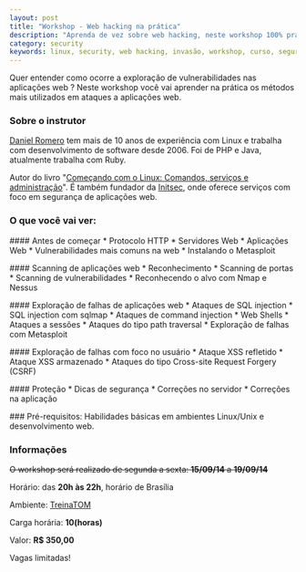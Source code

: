 ```yaml
---
layout: post
title: "Workshop - Web hacking na prática"
description: "Aprenda de vez sobre web hacking, neste workshop 100% prático"
category: security
keywords: linux, security, web hacking, invasão, workshop, curso, segurança, metasploit
---
```


Quer entender como ocorre a exploração de vulnerabilidades nas aplicações web ?
Neste workshop você vai aprender na prática os métodos mais utilizados em
ataques a aplicações web.

### Sobre o instrutor

[Daniel Romero](http://infoslack.com/about/) tem mais de 10 anos de experiência com Linux e trabalha com
desenvolvimento de software desde 2006. Foi de PHP e Java, atualmente trabalha com Ruby.

Autor do livro "[Começando com o Linux: Comandos, serviços e administração](http://www.casadocodigo.com.br/products/livro-linux)".
É também fundador da [Initsec](http://www.initsec.com/), onde oferece serviços com foco em
segurança de aplicações web.

### O que você vai ver:
<p></p>
#### Antes de começar
* Protocolo HTTP
* Servidores Web
* Aplicações Web
* Vulnerabilidades mais comuns na web
* Instalando o Metasploit
<p></p>
#### Scanning de aplicações web
* Reconhecimento
* Scanning de portas
* Scanning de vulnerabilidades
* Reconhecendo o alvo com Nmap e Nessus
<p></p>
#### Exploração de falhas de aplicações web
* Ataques de SQL injection
* SQL injection com sqlmap
* Ataques de command injection
* Web Shells
* Ataques a sessões
* Ataques do tipo path traversal
* Exploração de falhas com Metasploit
<p></p>
#### Exploração de falhas com foco no usuário
* Ataque XSS refletido
* Ataque XSS armazenado
* Ataques do tipo Cross-site Request Forgery (CSRF)
<p></p>
#### Proteção
* Dicas de segurança
* Correções no servidor
* Correções na aplicação
<p></p>
### Pré-requisitos:
Habilidades básicas em ambientes Linux/Unix e desenvolvimento web.

### Informações
<strike>O workshop será realizado de segunda a sexta: **15/09/14** a **19/09/14**</strike>

Horário: das **20h às 22h**, horário de Brasília

Ambiente: [TreinaTOM](http://www.treinatom.com.br/pt/)

Carga horária: **10(horas)**

Valor: **R$ 350,00**

Vagas limitadas!
